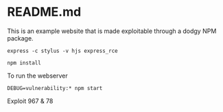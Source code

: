 # README.md
This is an example website that is made exploitable through a dodgy NPM package. 

```
express -c stylus -v hjs express_rce
```


```
npm install 
```

To run the webserver
```
DEBUG=vulnerability:* npm start
```

Exploit 967 & 78  

